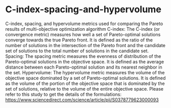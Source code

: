 # C-index-spacing-and-hypervolume
C-index, spacing, and hypervolume metrics used for comparing the Pareto results of multi-objective optimization algorithm
C-index: The C-index (or convergence metric) measures how well a set of Pareto-optimal solutions converge towards the true Pareto front. It is defined as the ratio of the number of solutions in the intersection of the Pareto front and the candidate set of solutions to the total number of solutions in the candidate set.
Spacing: The spacing metric measures the evenness of distribution of the Pareto-optimal solutions in the objective space. It is defined as the average distance between each Pareto-optimal solution and its nearest neighbor in the set.
Hypervolume: The hypervolume metric measures the volume of the objective space dominated by a set of Pareto-optimal solutions. It is defined as the volume of the portion of the objective space that is dominated by the set of solutions, relative to the volume of the entire objective space.
Please refer to this study to get the details of the formulations: https://www.sciencedirect.com/science/article/pii/S0378779623000093
